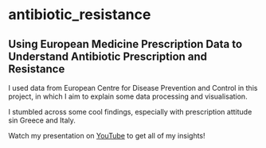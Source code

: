 # antibiotic_resistance
## Using European Medicine Prescription Data to Understand Antibiotic Prescription and Resistance
I used data from European Centre for Disease Prevention and Control in this project, in which I aim to explain some data processing and visualisation.

I stumbled across some cool findings, especially with prescription attitude sin Greece and Italy. 

Watch my presentation on [YouTube](https://youtu.be/DtRoZmospHY) to get all of my insights!

